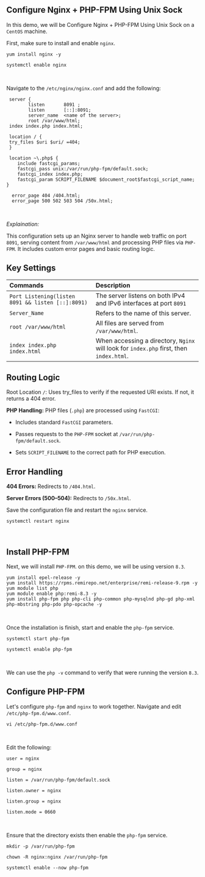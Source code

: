 ## Configure Nginx + PHP-FPM Using Unix Sock

In this demo, we will be Configure Nginx + PHP-FPM Using Unix Sock on a ```CentOS``` machine.
<br>

First, make sure to install and enable ```nginx```.
```
yum install nginx -y
```
```
systemctl enable nginx
```
<br>

Navigate to the ```/etc/nginx/nginx.conf``` and add the following:
```
 server {
        listen       8091 ;
        listen       [::]:8091;
        server_name  <name of the server>;
        root /var/www/html;
 index index.php index.html;

 location / {
 try_files $uri $uri/ =404;
 }

 location ~\.php$ {
    include fastcgi_params;
    fastcgi_pass unix:/var/run/php-fpm/default.sock;
    fastcgi_index index.php;
    fastcgi_param SCRIPT_FILENAME $document_root$fastcgi_script_name;
}

  error_page 404 /404.html;
  error_page 500 502 503 504 /50x.html;
```
<br>

*Explaination:*
<br>

This configuration sets up an Nginx server to handle web traffic on port ```8091```, serving content from ```/var/www/html``` and processing PHP files via ```PHP-FPM```. It includes custom error pages and basic routing logic.

## Key Settings
| Commands |  Description                       |
| :-------- | :-------------------------------- |
| `Port Listening(listen 8091 && listen [::]:8091)`      | 	The server listens on both IPv4 and IPv6 interfaces at port ```8091``` |
| `Server_Name`      | 	Refers to the name of this server. |
| `root /var/www/html`      | All files are served from ```/var/www/html```. |
| `index index.php index.html`      | 	When accessing a directory, ```Nginx``` will look for ```index.php``` first, then ```index.html```. |

## Routing Logic
Root Location ```/```: Uses try_files to verify if the requested URI exists. If not, it returns a 404 error.

**PHP Handling:** PHP files (```.php```) are processed using ```FastCGI```:

* Includes standard ```FastCGI``` parameters.

* Passes requests to the ```PHP-FPM``` socket at ```/var/run/php-fpm/default.sock```.

* Sets ```SCRIPT_FILENAME``` to the correct path for PHP execution.

## Error Handling

**404 Errors:** Redirects to ```/404.html```.

**Server Errors (500–504):** Redirects to ```/50x.html```.
<br>

Save the configuration file and restart the ```nginx``` service.
```
systemctl restart nginx
```
<br>

## Install PHP-FPM

Next, we will install ```PHP-FPM```. on this demo, we will be using version ```8.3```.
```
yum install epel-release -y
yum install https://rpms.remirepo.net/enterprise/remi-release-9.rpm -y
yum module list php
yum module enable php:remi-8.3 -y
yum install php-fpm php php-cli php-common php-mysqlnd php-gd php-xml php-mbstring php-pdo php-opcache -y
```
<br>

Once the installation is finish, start and enable the ```php-fpm``` service.
```
systemctl start php-fpm
```
```
systemctl enable php-fpm
```
<br>

We can use the ```php -v``` command to verify that were running the version ```8.3```.
<br>

## Configure PHP-FPM

Let's configure ```php-fpm``` and ```nginx``` to work together. Navigate and edit ```/etc/php-fpm.d/www.conf```.
```
vi /etc/php-fpm.d/www.conf
```
<br>

Edit the following:
```
user = nginx

group = nginx

listen = /var/run/php-fpm/default.sock

listen.owner = nginx

listen.group = nginx

listen.mode = 0660
```
<br>

Ensure that the directory exists then enable the ```php-fpm``` service.
```
mkdir -p /var/run/php-fpm
```
```
chown -R nginx:nginx /var/run/php-fpm
```
```
systemctl enable --now php-fpm
```
<br>

